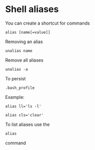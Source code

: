 # Shell aliases

You can create a shortcut for commands

	alias [name[=value]]

Removing an alias

	unalias name

Remove all aliases

	unalias -a

To persist

	.bash_profile

Example:

	alias ll='ls -l'

	alias cls='clear'

To list aliases use the

	alias

command


